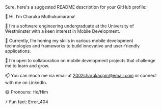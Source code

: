 
Sure, here's a suggested README description for your GitHub profile:

👋 Hi, I’m Charuka Muthukumarana!

👀 I’m a software engineering undergraduate at the University of Westminster with a keen interest in Mobile Development.

🌱 Currently, I’m honing my skills in various mobile development technologies and frameworks to build innovative and user-friendly applications.

💞️ I’m open to collaboration on mobile development projects that challenge me to learn and grow.

📫 You can reach me via email at 2002charukacpm@email.com or connect with me on LinkedIn.

😄 Pronouns: He/Him

⚡ Fun fact: Error_404

<!---
CharukaMuthukumarana/CharukaMuthukumarana is a ✨ special ✨ repository because its `README.md` (this file) appears on your GitHub profile.
You can click the Preview link to take a look at your changes.
--->
